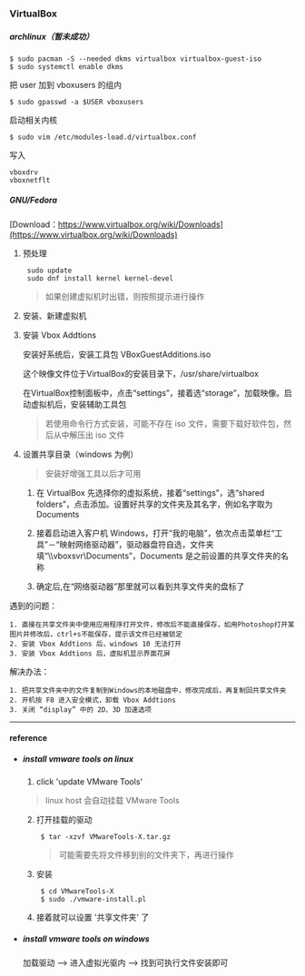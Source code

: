 ### VirtualBox

##### archlinux（暂未成功）

    $ sudo pacman -S --needed dkms virtualbox virtualbox-guest-iso
    $ sudo systemctl enable dkms

把 user 加到 vboxusers 的组内

    $ sudo gpasswd -a $USER vboxusers

启动相关内核

    $ sudo vim /etc/modules-load.d/virtualbox.conf

写入

    vboxdrv
    vboxnetflt

##### GNU/Fedora

[Download：https://www.virtualbox.org/wiki/Downloads](https://www.virtualbox.org/wiki/Downloads)

1. 预处理

        sudo update
        sudo dnf install kernel kernel-devel
    > 如果创建虚拟机时出错，则按照提示进行操作

1. 安装、新建虚拟机

1. 安装 Vbox Addtions

    安装好系统后，安装工具包 VBoxGuestAdditions.iso

    这个映像文件位于VirtualBox的安装目录下，/usr/share/virtualbox

    在VirtualBox控制面板中，点击“settings”，接着选“storage”，加载映像。启动虚拟机后，安装辅助工具包
    > 若使用命令行方式安装，可能不存在 iso 文件，需要下载好软件包，然后从中解压出 iso 文件

1. 设置共享目录（windows 为例）
    > 安装好增强工具以后才可用

    1. 在 VirtualBox 先选择你的虚拟系统，接着“settings”，选“shared folders”，点击添加。设置好共享的文件夹及其名字，例如名字取为 Documents

    2. 接着启动进入客户机 Windows，打开“我的电脑”，依次点击菜单栏“工具”－“映射网络驱动器”，驱动器盘符自选，文件夹填“\\\vboxsvr\Documents”，Documents 是之前设置的共享文件夹的名称

    3. 确定后,在“网络驱动器”那里就可以看到共享文件夹的盘标了

遇到的问题：

    1. 直接在共享文件夹中使用应用程序打开文件，修改后不能直接保存，如用Photoshop打开某图片并修改后，ctrl+s不能保存，提示该文件已经被锁定
    2. 安装 Vbox Addtions 后，windows 10 无法打开
    3. 安装 Vbox Addtions 后，虚拟机显示界面花屏

解决办法：

    1. 把共享文件夹中的文件复制到Windows的本地磁盘中，修改完成后，再复制回共享文件夹
    2. 开机按 F8 进入安全模式，卸载 Vbox Addtions
    3. 关闭 “display” 中的 2D、3D 加速选项

***

#### reference

- ##### install vmware tools on linux

    1. click 'update VMware Tools'
    > linux host 会自动挂载 VMware Tools

    2. 打开挂载的驱动

            $ tar -xzvf VMwareTools-X.tar.gz
        > 可能需要先将文件移到别的文件夹下，再进行操作

    3. 安装

            $ cd VMwareTools-X
            $ sudo ./vmware-install.pl

    4. 接着就可以设置 '共享文件夹' 了

- ##### install vmware tools on windows

    加载驱动 --> 进入虚拟光驱内 --> 找到可执行文件安装即可



